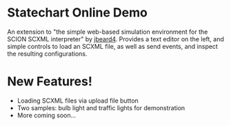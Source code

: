 # Statechart Online Demo

An extension to "the simple web-based simulation environment for the SCION SCXML interpreter" by [jbeard4](https://github.com/jbeard4/scion-web-simulation-environment). Provides a text editor on the left, and simple controls to load an SCXML file, as well as send events, and inspect the resulting configurations.

# New Features!

  - Loading SCXML files via upload file button
  - Two samples: bulb light and traffic lights for demonstration
  - More coming soon...